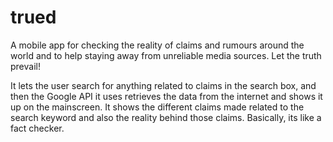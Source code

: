# trued
A mobile app for checking the reality of claims and rumours around the world and to help staying away from unreliable media sources. Let the truth prevail! 


It lets the user search for anything related to claims in the search box, and then the Google API it uses retrieves the data from the internet and shows it up on the mainscreen. It shows the different claims made related to the search keyword and also the reality behind those claims. Basically, its like a fact checker.



